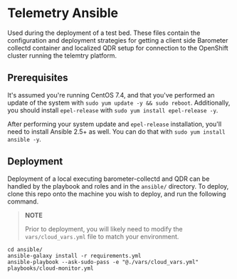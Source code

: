 # Telemetry Ansible

Used during the deployment of a test bed. These files contain the configuration
and deployment strategies for getting a client side Barometer collectd
container and localized QDR setup for connection to the OpenShift cluster
running the telemtry platform.

## Prerequisites

It's assumed you're running CentOS 7.4, and that you've performed an update of
the system with `sudo yum update -y && sudo reboot`. Additionally, you should
install `epel-release` with `sudo yum install epel-release -y`.

After performing your system update and `epel-release` installation, you'll
need to install Ansible 2.5+ as well. You can do that with `sudo yum install
ansible -y`.

## Deployment

Deployment of a local executing barometer-collectd and QDR can be handled by
the playbook and roles and in the `ansible/` directory. To deploy, clone this
repo onto the machine you wish to deploy, and run the following command.

> **NOTE**
>
> Prior to deployment, you will likely need to modify the `vars/cloud_vars.yml`
> file to match your environment.

```
cd ansible/
ansible-galaxy install -r requirements.yml
ansible-playbook --ask-sudo-pass -e "@./vars/cloud_vars.yml" playbooks/cloud-monitor.yml
```
